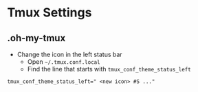 # Tmux Settings

## .oh-my-tmux
- Change the icon in the left status bar
  - Open `~/.tmux.conf.local`
  - Find the line that starts with `tmux_conf_theme_status_left`

```
tmux_conf_theme_status_left=" <new icon> #S ..."
```
